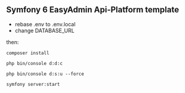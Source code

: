 ## Symfony 6 EasyAdmin Api-Platform template

- rebase .env to .env.local
- change DATABASE_URL

then:

```
composer install

php bin/console d:d:c

php bin/console d:s:u --force

symfony server:start
